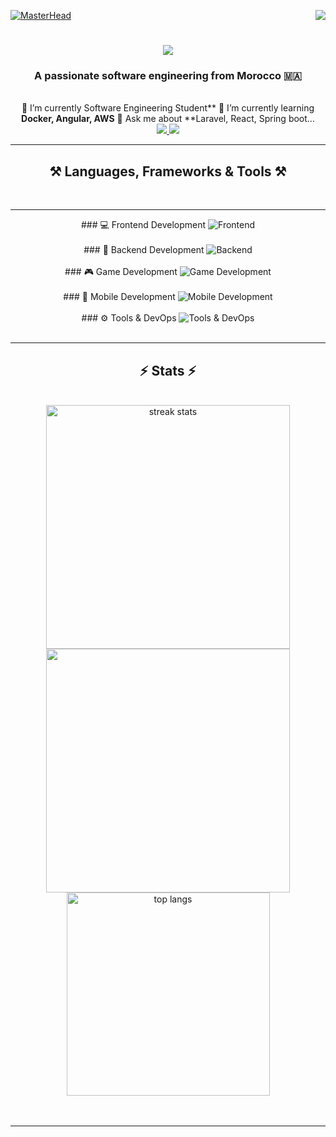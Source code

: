 [![MasterHead](https://firebasestorage.googleapis.com/v0/b/flexi-coding.appspot.com/o/dempgi7-520f8d5f-63d4-4453-8822-dbc149ae27f8.gif?alt=media&token=91c0c7b2-93c3-4029-b011-1a8703c5730d)](https://rishavchanda.io)                <img      align="right"                src="https://visitor-badge.laobi.icu/badge?page_id=salesp07.salesp07"      />       <h1                  align="center">                    <img               src="https://readme-typing-svg.herokuapp.com/?                   font=Righteous&size=35&center=true&vCenter=true&width=500&height=70&duration=4000&lines=Hi+There!+👋;+I'm+Hodaifa+Echffani!;"           />                 </h1>      <h3     align="center">                    A        passionate                  software                engineering               from               Morocco              🇲🇦</h3>        <br/>               <div                 align="center">                    🔭                  I’m                   currently            Software           Engineering         Student**      🌱               I’m      currently            learning         **Docker,          Angular,     AWS**       💬              Ask      me           about            **Laravel,        React,                Spring      boot...      </div>             <div                    align="center">                  <a         href="mailto:echffani.hodaifa@gmail.com">              <img           src="https://img.shields.io/badge/Gmail-333333?style=for-the-badge&logo=gmail&logoColor=red"                   />           </a>                    <a            href="https://www.linkedin.com/in/hodaifa-echffani-297b7b284/"               target="_blank">                <img           src="https://img.shields.io/badge/LinkedIn-0077B5?style=for-the-badge&logo=linkedin&logoColor=white"      target="_blank"       />            </a>     </div>     <hr/>         <h2                    align="center">⚒️           Languages,      Frameworks         &       Tools     ⚒️</h2>            <br/>                 <hr/>       <div         align="center">                ###       💻     Frontend               Development            <img                src="https://skillicons.dev/icons?i=react,angular,html,css,tailwind,bootstrap,mui,figma,git,vscode"                  alt="Frontend"                />          <br/><br/>            ###                🔧                   Backend           Development            <img                   src="https://skillicons.dev/icons?i=nodejs,express,python,flask,php,laravel,mysql,postgres,firebase,mongodb,oracle,spring           boot"        alt="Backend"                   />                   <br/><br/>              ###         🎮          Game                  Development             <img         src="https://skillicons.dev/icons?i=unity,java,c"          alt="Game       Development"       />          <br/><br/>                ###         📱       Mobile                Development               <img        src="https://skillicons.dev/icons?i=androidstudio,react,flutter"        alt="Mobile        Development"       />             <br/><br/>           ###       ⚙️                Tools                &          DevOps        <img            src="https://skillicons.dev/icons?i=docker,jenkins,github,matlab"        alt="Tools                &            DevOps"              />                  <br/>     </div>           <br/>                  <hr/>            <h2        align="center">⚡              Stats               ⚡</h2>                    <br>                <div                  align=center>                   <img           width=390                  src="https://github-readme-streak-stats-salesp07.vercel.app/?user=hodaifa-ech&count_private=true&theme=react&border_radius=10"           alt="streak         stats"/>       <img              width=390              src="https://github-readme-stats.vercel.app/api?username=hodaifa-ech&theme=react&hide_border=false&include_all_commits=false&count_private=true"/>           <br/>                  <img        width=325                  align="center"         src="https://github-readme-stats-salesp07.vercel.app/api/top-langs/?username=hodaifa-ech&hide=HTML&langs_count=8&layout=compact&theme=react&border_radius=10&size_weight=0.5&count_weight=0.5&exclude_repo=github-readme-stats"            alt="top     langs"            />            </div>        <br/><br/>        <hr/>     <br/>                    <br/>                 